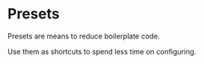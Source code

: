 # Presets

Presets are means to reduce boilerplate code.

Use them as shortcuts to spend less time on configuring.
